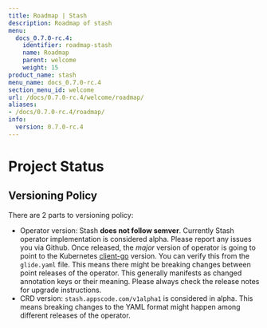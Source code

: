 ```yaml
---
title: Roadmap | Stash
description: Roadmap of stash
menu:
  docs_0.7.0-rc.4:
    identifier: roadmap-stash
    name: Roadmap
    parent: welcome
    weight: 15
product_name: stash
menu_name: docs_0.7.0-rc.4
section_menu_id: welcome
url: /docs/0.7.0-rc.4/welcome/roadmap/
aliases:
- /docs/0.7.0-rc.4/roadmap/
info:
  version: 0.7.0-rc.4
---
```


# Project Status

## Versioning Policy
There are 2 parts to versioning policy:

 - Operator version: Stash __does not follow semver__. Currently Stash operator implementation is considered alpha. Please report any issues you via Github. Once released, the _major_ version of operator is going to point to the Kubernetes [client-go](https://github.com/kubernetes/client-go#branches-and-tags) version. You can verify this from the `glide.yaml` file. This means there might be breaking changes between point releases of the operator. This generally manifests as changed annotation keys or their meaning.
Please always check the release notes for upgrade instructions.
 - CRD version: `stash.appscode.com/v1alpha1` is considered in alpha. This means breaking changes to the YAML format
might happen among different releases of the operator.
